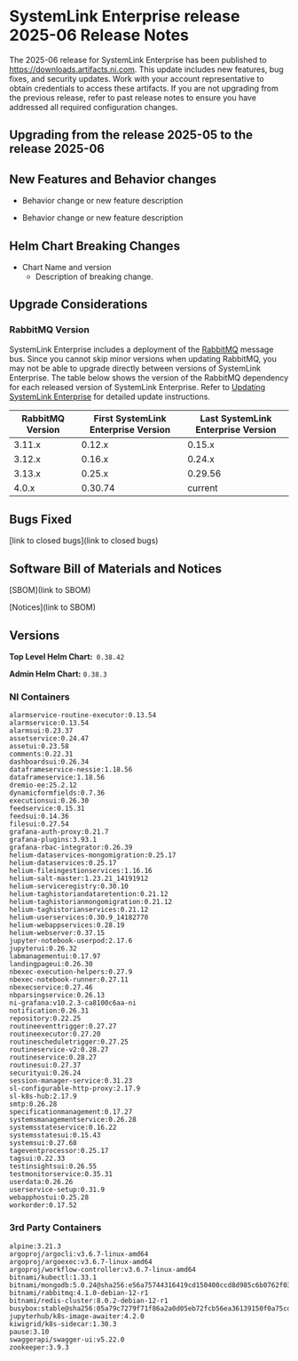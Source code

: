 # SystemLink Enterprise release 2025-06 Release Notes

The 2025-06 release for SystemLink Enterprise has been
published to <https://downloads.artifacts.ni.com>. This update includes new
features, bug fixes, and security updates. Work with your account representative
to obtain credentials to access these artifacts. If you are not upgrading from
the previous release, refer to past release notes to ensure you have addressed
all required configuration changes.

## Upgrading from the release 2025-05 to the release 2025-06

<!-- Optional section to include comments and instructions needed to successfully upgrade from the previous release to the current release. If the only changes needed are already captured in Helm Chart Breaking Changes, this section is not needed. -->

## New Features and Behavior changes

- Behavior change or new feature description

- Behavior change or new feature description

## Helm Chart Breaking Changes

- Chart Name and version
  - Description of breaking change.

## Upgrade Considerations

### RabbitMQ Version

SystemLink Enterprise includes a deployment of the
[RabbitMQ](https://www.rabbitmq.com/) message bus. Since you cannot skip minor
versions when updating RabbitMQ, you may not be able to upgrade directly between
versions of SystemLink Enterprise. The table below shows the version of the
RabbitMQ dependency for each released version of SystemLink Enterprise. Refer to
[Updating SystemLink Enterprise](https://www.ni.com/docs/en-US/bundle/systemlink-enterprise/page/updating-systemlink-enterprise.html)
for detailed update instructions.

| RabbitMQ Version | First SystemLink Enterprise Version | Last SystemLink Enterprise Version |
| ---------------- | ----------------------------------- | ---------------------------------- |
| 3.11.x           | 0.12.x                              | 0.15.x                             |
| 3.12.x           | 0.16.x                              | 0.24.x                             |
| 3.13.x           | 0.25.x                              | 0.29.56                            |
| 4.0.x            | 0.30.74                             | current                            |

## Bugs Fixed

<!-- This section should link to the excel document that list customer facing bugs, fixed in the current release. The URL for the release (tag) should be used. -->

[link to closed bugs](link to closed bugs)

## Software Bill of Materials and Notices

<!-- This section should link to the directories containing notices and SBOM. The URL for the release (tag) should be used. -->

[SBOM](link to SBOM)

[Notices](link to SBOM)

## Versions

**Top Level Helm Chart:** `0.38.42`

**Admin Helm Chart:** `0.38.3`

### NI Containers

```text
alarmservice-routine-executor:0.13.54
alarmservice:0.13.54
alarmsui:0.23.37
assetservice:0.24.47
assetui:0.23.58
comments:0.22.31
dashboardsui:0.26.34
dataframeservice-nessie:1.18.56
dataframeservice:1.18.56
dremio-ee:25.2.12
dynamicformfields:0.7.36
executionsui:0.26.30
feedservice:0.15.31
feedsui:0.14.36
filesui:0.27.54
grafana-auth-proxy:0.21.7
grafana-plugins:3.93.1
grafana-rbac-integrator:0.26.39
helium-dataservices-mongomigration:0.25.17
helium-dataservices:0.25.17
helium-fileingestionservices:1.16.16
helium-salt-master:1.23.21_14191912
helium-serviceregistry:0.30.10
helium-taghistoriandataretention:0.21.12
helium-taghistorianmongomigration:0.21.12
helium-taghistorianservices:0.21.12
helium-userservices:0.30.9_14182770
helium-webappservices:0.28.19
helium-webserver:0.37.15
jupyter-notebook-userpod:2.17.6
jupyterui:0.26.32
labmanagementui:0.17.97
landingpageui:0.26.30
nbexec-execution-helpers:0.27.9
nbexec-notebook-runner:0.27.11
nbexecservice:0.27.46
nbparsingservice:0.26.13
ni-grafana:v10.2.3-ca8100c6aa-ni
notification:0.26.31
repository:0.22.25
routineeventtrigger:0.27.27
routineexecutor:0.27.20
routinescheduletrigger:0.27.25
routineservice-v2:0.28.27
routineservice:0.28.27
routinesui:0.27.37
securityui:0.26.24
session-manager-service:0.31.23
sl-configurable-http-proxy:2.17.9
sl-k8s-hub:2.17.9
smtp:0.26.28
specificationmanagement:0.17.27
systemsmanagementservice:0.26.28
systemsstateservice:0.16.22
systemsstatesui:0.15.43
systemsui:0.27.68
tageventprocessor:0.25.17
tagsui:0.22.33
testinsightsui:0.26.55
testmonitorservice:0.35.31
userdata:0.26.26
userservice-setup:0.31.9
webapphostui:0.25.28
workorder:0.17.52
```

### 3rd Party Containers

```text
alpine:3.21.3
argoproj/argocli:v3.6.7-linux-amd64
argoproj/argoexec:v3.6.7-linux-amd64
argoproj/workflow-controller:v3.6.7-linux-amd64
bitnami/kubectl:1.33.1
bitnami/mongodb:5.0.24@sha256:e56a75744316419cd150400ccd8d985c6b0762f03c7a3b015f233524d043731f
bitnami/rabbitmq:4.1.0-debian-12-r1
bitnami/redis-cluster:8.0.2-debian-12-r1
busybox:stable@sha256:05a79c7279f71f86a2a0d05eb72fcb56ea36139150f0a75cd87e80a4272e4e39
jupyterhub/k8s-image-awaiter:4.2.0
kiwigrid/k8s-sidecar:1.30.3
pause:3.10
swaggerapi/swagger-ui:v5.22.0
zookeeper:3.9.3
```
